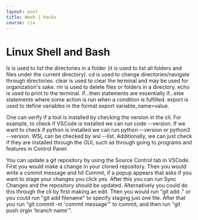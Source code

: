 ```yaml
---
layout: post
title: Week 1 Hacks
course: csa
---
```

# Linux Shell and Bash
ls is used to list the directories in a folder (it is used to list all folders and files under the current directory).
cd is used to change directories/navigate through directories.
clear is used to clear the terminal and may be used for organization's sake.
rm is used to delete files or folders in a directory.
echo is used to print to the terminal.
if...then statements are essentially if...else statements where some action is run when a condition is fulfilled.
export is used to define variables in the format export variable_name=value.

One can verify if a tool is installed by checking the version in the cli. For example, to check if VSCode is installed we can run code --version. If we want to check if python is installed we can run python --version or python3 --version. WSL can be checked by wsl --list. Additionally, we can just check if they are installed through the GUI, such as through going to programs and features in Control Panel.

You can update a git repository by using the Source Control tab in VSCode. First you would make a change in your cloned repository. Then you would write a commit message and hit Commit, if a popup appears that asks if you want to stage your changes you click yes. After this you can run Sync Changes and the repository should be updated. Alternatively you could do this through the cli by first making an edit. Then you would run "git add ." or you could run "git add filename" to specify staging just one file. After that you run "git commit -m 'commit message'" to commit, and then run "git push orgin 'branch name'".

